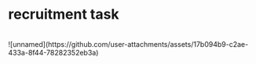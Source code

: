 <h1>recruitment task</h1> </br>
![unnamed](https://github.com/user-attachments/assets/17b094b9-c2ae-433a-8f44-78282352eb3a)
